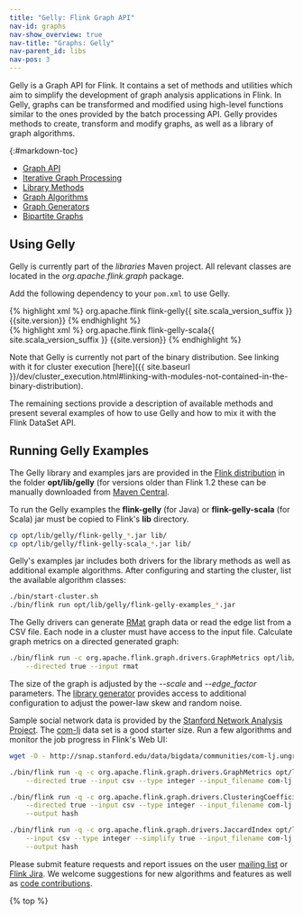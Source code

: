 ```yaml
---
title: "Gelly: Flink Graph API"
nav-id: graphs
nav-show_overview: true
nav-title: "Graphs: Gelly"
nav-parent_id: libs
nav-pos: 3
---
```

<!--
Licensed to the Apache Software Foundation (ASF) under one
or more contributor license agreements.  See the NOTICE file
distributed with this work for additional information
regarding copyright ownership.  The ASF licenses this file
to you under the Apache License, Version 2.0 (the
"License"); you may not use this file except in compliance
with the License.  You may obtain a copy of the License at

  http://www.apache.org/licenses/LICENSE-2.0

Unless required by applicable law or agreed to in writing,
software distributed under the License is distributed on an
"AS IS" BASIS, WITHOUT WARRANTIES OR CONDITIONS OF ANY
KIND, either express or implied.  See the License for the
specific language governing permissions and limitations
under the License.
-->

Gelly is a Graph API for Flink. It contains a set of methods and utilities which aim to simplify the development of graph analysis applications in Flink. In Gelly, graphs can be transformed and modified using high-level functions similar to the ones provided by the batch processing API. Gelly provides methods to create, transform and modify graphs, as well as a library of graph algorithms.

{:#markdown-toc}
* [Graph API](graph_api.html)
* [Iterative Graph Processing](iterative_graph_processing.html)
* [Library Methods](library_methods.html)
* [Graph Algorithms](graph_algorithms.html)
* [Graph Generators](graph_generators.html)
* [Bipartite Graphs](bipartite_graph.html)

Using Gelly
-----------

Gelly is currently part of the *libraries* Maven project. All relevant classes are located in the *org.apache.flink.graph* package.

Add the following dependency to your `pom.xml` to use Gelly.

<div class="codetabs" markdown="1">
<div data-lang="java" markdown="1">
{% highlight xml %}
<dependency>
    <groupId>org.apache.flink</groupId>
    <artifactId>flink-gelly{{ site.scala_version_suffix }}</artifactId>
    <version>{{site.version}}</version>
</dependency>
{% endhighlight %}
</div>
<div data-lang="scala" markdown="1">
{% highlight xml %}
<dependency>
    <groupId>org.apache.flink</groupId>
    <artifactId>flink-gelly-scala{{ site.scala_version_suffix }}</artifactId>
    <version>{{site.version}}</version>
</dependency>
{% endhighlight %}
</div>
</div>

Note that Gelly is currently not part of the binary distribution. See linking with it for cluster execution [here]({{ site.baseurl }}/dev/cluster_execution.html#linking-with-modules-not-contained-in-the-binary-distribution).

The remaining sections provide a description of available methods and present several examples of how to use Gelly and how to mix it with the Flink DataSet API.

Running Gelly Examples
----------------------

The Gelly library and examples jars are provided in the [Flink distribution](https://flink.apache.org/downloads.html "Apache Flink: Downloads")
in the folder **opt/lib/gelly** (for versions older than Flink 1.2 these can be manually downloaded from
[Maven Central](http://search.maven.org/#search|ga|1|flink%20gelly).

To run the Gelly examples the **flink-gelly** (for Java) or **flink-gelly-scala** (for Scala) jar must be copied to
Flink's **lib** directory.

~~~bash
cp opt/lib/gelly/flink-gelly_*.jar lib/
cp opt/lib/gelly/flink-gelly-scala_*.jar lib/
~~~

Gelly's examples jar includes both drivers for the library methods as well as additional example algorithms. After
configuring and starting the cluster, list the available algorithm classes:

~~~bash
./bin/start-cluster.sh
./bin/flink run opt/lib/gelly/flink-gelly-examples_*.jar
~~~

The Gelly drivers can generate [RMat](http://www.cs.cmu.edu/~christos/PUBLICATIONS/siam04.pdf) graph data or read the
edge list from a CSV file. Each node in a cluster must have access to the input file. Calculate graph metrics on a
directed generated graph:

~~~bash
./bin/flink run -c org.apache.flink.graph.drivers.GraphMetrics opt/lib/gelly/flink-gelly-examples_*.jar \
    --directed true --input rmat
~~~

The size of the graph is adjusted by the *\-\-scale* and *\-\-edge_factor* parameters. The
[library generator](./graph_generators.html#rmat-graph) provides access to additional configuration to adjust the
power-law skew and random noise.

Sample social network data is provided by the [Stanford Network Analysis Project](http://snap.stanford.edu/data/index.html).
The [com-lj](http://snap.stanford.edu/data/bigdata/communities/com-lj.ungraph.txt.gz) data set is a good starter size.
Run a few algorithms and monitor the job progress in Flink's Web UI:

~~~bash
wget -O - http://snap.stanford.edu/data/bigdata/communities/com-lj.ungraph.txt.gz | gunzip -c > com-lj.ungraph.txt

./bin/flink run -q -c org.apache.flink.graph.drivers.GraphMetrics opt/lib/gelly/flink-gelly-examples_*.jar \
    --directed true --input csv --type integer --input_filename com-lj.ungraph.txt --input_field_delimiter '\t'

./bin/flink run -q -c org.apache.flink.graph.drivers.ClusteringCoefficient opt/lib/gelly/flink-gelly-examples_*.jar \
    --directed true --input csv --type integer --input_filename com-lj.ungraph.txt  --input_field_delimiter '\t' \
    --output hash

./bin/flink run -q -c org.apache.flink.graph.drivers.JaccardIndex opt/lib/gelly/flink-gelly-examples_*.jar \
    --input csv --type integer --simplify true --input_filename com-lj.ungraph.txt --input_field_delimiter '\t' \
    --output hash
~~~

Please submit feature requests and report issues on the user [mailing list](https://flink.apache.org/community.html#mailing-lists)
or [Flink Jira](https://issues.apache.org/jira/browse/FLINK). We welcome suggestions for new algorithms and features as
well as [code contributions](https://flink.apache.org/contribute-code.html).

{% top %}
